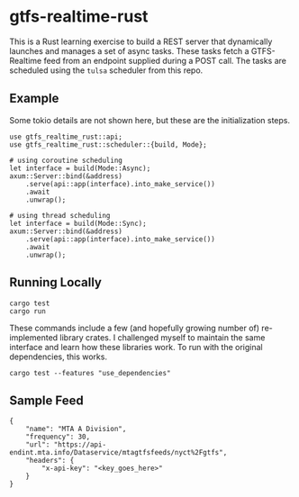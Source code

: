# gtfs-realtime-rust

This is a Rust learning exercise to build a REST server that dynamically launches and manages a set of async tasks. These tasks fetch a GTFS-Realtime feed from an endpoint supplied during a POST call. The tasks are scheduled using the `tulsa` scheduler from this repo.

## Example
Some tokio details are not shown here, but these are the initialization steps.
```
use gtfs_realtime_rust::api;
use gtfs_realtime_rust::scheduler::{build, Mode};

# using coroutine scheduling
let interface = build(Mode::Async);
axum::Server::bind(&address)
    .serve(api::app(interface).into_make_service())
    .await
    .unwrap();

# using thread scheduling
let interface = build(Mode::Sync);
axum::Server::bind(&address)
    .serve(api::app(interface).into_make_service())
    .await
    .unwrap();
```

## Running Locally
```
cargo test
cargo run
```
These commands include a few (and hopefully growing number of) re-implemented library crates. I challenged myself to maintain the same interface and learn how these libraries work. To run with the original dependencies, this works.
```
cargo test --features "use_dependencies"
```

## Sample Feed
```
{
    "name": "MTA A Division",
    "frequency": 30,
    "url": "https://api-endint.mta.info/Dataservice/mtagtfsfeeds/nyct%2Fgtfs",
    "headers": {
        "x-api-key": "<key_goes_here>"
    }
}
```
